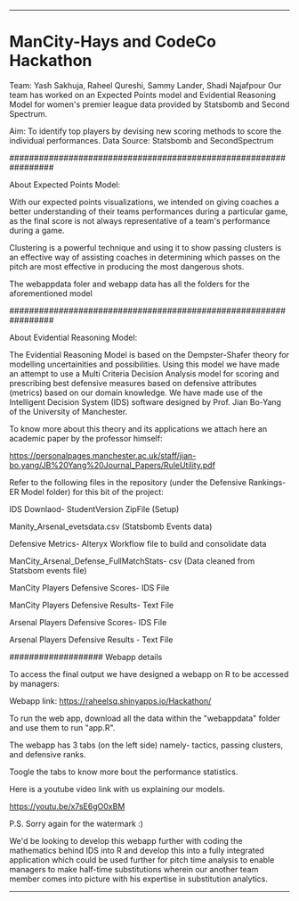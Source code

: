 -------------------------------------------------------------------------------------------------------------------------------------------------------
# ManCity-Hays and CodeCo Hackathon
Team: Yash Sakhuja, Raheel Qureshi, Sammy Lander, Shadi Najafpour
Our team has worked on an Expected Points model and Evidential Reasoning Model for women's premier league data provided by Statsbomb and Second Spectrum.

Aim: To identify top players by devising new scoring methods to score the individual performances. 
Data Source: Statsbomb and SecondSpectrum

#################################################################

About Expected Points Model:

With our expected points visualizations, we intended on giving coaches a better understanding of their teams performances during a particular game, as the final score is not always representative of a team's performance during a game. 

Clustering is a powerful technique and using it to show passing clusters is an effective way of assisting coaches in determining which passes on the pitch are most effective in producing the most dangerous shots. 

The webappdata foler and webapp data has all the folders for the aforementioned model

#################################################################

About Evidential Reasoning Model: 

The Evidential Reasoning Model is based on the Dempster-Shafer theory for modelling uncertainities and possibilities.
Using this model we have made an attempt to use a Multi Criteria Decision Analysis model for scoring and prescribing best defensive measures based on defensive attributes (metrics) based on our domain knowledge. We have made use of the Intelligent Decision System (IDS) software designed by Prof. Jian Bo-Yang of the University of Manchester. 

To know more about this theory and its applications we attach here an academic paper by the professor himself:

https://personalpages.manchester.ac.uk/staff/jian-bo.yang/JB%20Yang%20Journal_Papers/RuleUtility.pdf

Refer to the following files in the repository (under the Defensive Rankings- ER Model folder) for this bit of the project:

IDS Downlaod- StudentVersion ZipFile (Setup)

Manity_Arsenal_evetsdata.csv (Statsbomb Events data)

Defensive Metrics- Alteryx Workflow file to build and consolidate data

ManCity_Arsenal_Defense_FullMatchStats- csv (Data cleaned from Statsbom events file)

ManCity Players Defensive Scores- IDS File

ManCity Players Defensive Results- Text File

Arsenal Players Defensive Scores- IDS File

Arsenal Players Defensive Results - Text File

################### Webapp details

To access the final output we have designed a webapp on R to be accessed by managers:

Webapp link: https://raheelsq.shinyapps.io/Hackathon/

To run the web app, download all the data within the "webappdata" folder and use them to run "app.R". 

The webapp has 3 tabs (on the left side) namely- tactics, passing clusters, and defensive ranks.

Toogle the tabs to know more bout the performance statistics.



Here is a youtube video link with us explaining our models.

https://youtu.be/x7sE6gO0xBM


P.S. Sorry again for the watermark :)


We'd be looking to develop this webapp further with coding the mathematics behind IDS into R and develop this into a fully integrated application which could be used further for pitch time analysis to enable managers to make half-time substitutions wherein our another team member comes into picture with his expertise in substitution analytics.

-------------------------------------------------------------------------------------------------------------------------------------------------------



